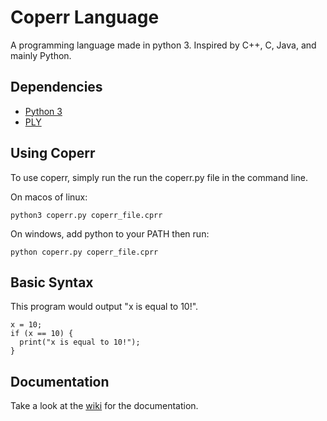 # Coperr Language
A programming language made in python 3. Inspired by C++, C, Java, and mainly Python.

## Dependencies
* [Python 3](https://www.python.org/downloads/release/python-368/)
* [PLY](https://www.dabeaz.com/ply/)

## Using Coperr
To use coperr, simply run the run the coperr.py file in the command line.

On macos of linux:

`python3 coperr.py coperr_file.cprr`

On windows, add python to your PATH then run:

`python coperr.py coperr_file.cprr`

## Basic Syntax
This program would output "x is equal to 10!".
```
x = 10;
if (x == 10) {
  print("x is equal to 10!");
}
```

## Documentation
Take a look at the [wiki]() for the documentation.

